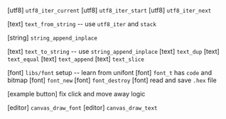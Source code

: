 [utf8] `utf8_iter_current`
[utf8] `utf8_iter_start`
[utf8] `utf8_iter_next`

[text] `text_from_string` -- use `utf8_iter` and `stack`

[string] `string_append_inplace`

[text] `text_to_string` -- use `string_append_inplace`
[text] `text_dup`
[text] `text_equal`
[text] `text_append`
[text] `text_slice`

[font] `libs/font` setup -- learn from unifont
[font] `font_t` has `code` and bitmap
[font] `font_new`
[font] `font_destroy`
[font] read and save `.hex` file

[example button] fix click and move away logic

[editor] `canvas_draw_font`
[editor] `canvas_draw_text`
